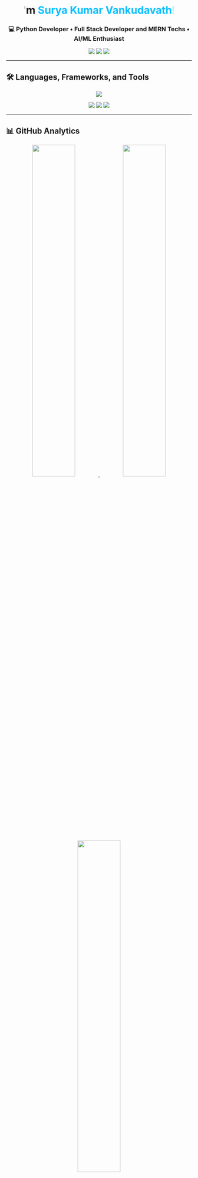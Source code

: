 <!-- Animated Name Header -->
<h1 align="center">
  <marquee behavior="alternate" direction="right" scrollamount="8" width="80%">
    👋 Hi, I'm <span style="color:#00bfff">Surya Kumar Vankudavath! </span>
  </marquee>
</h1>
<h3 align="center">💻 Python Developer • Full Stack Developer and MERN Techs • AI/ML Enthusiast</h3>

<p align="center">
  <a href="mailto:suryakumarv20@gmail.com"><img src="https://img.shields.io/badge/Email-suryakumarv20%40gmail.com-red?style=flat&logo=gmail" /></a>
  <a href="https://linkedin.com/in/suryakumarv20"><img src="https://img.shields.io/badge/LinkedIn-Connect-blue?style=flat&logo=linkedin" /></a>
  <a href="https://suryakumarv20.github.io/PortFolio/"><img src="https://img.shields.io/badge/Portfolio-Visit-orange?style=flat&logo=firefox" /></a>
</p>

---

## 🛠 Languages, Frameworks, and Tools  
<p align="center">
  <img src="https://skillicons.dev/icons?i=python,js,react,nodejs,express,mongodb,flask,django,fastapi,html,css,mysql,postgresql,aws,docker,git,github,postman" />
</p>

<p align="center">
  <img src="https://img.shields.io/badge/Backend%20Engineering-Advanced-blueviolet" />
  <img src="https://img.shields.io/badge/Data%20Structures%20%26%20Algorithms-Active%20Learner-orange" />
  <img src="https://img.shields.io/badge/CI%2FCD-In%20Progress-brightgreen" />
</p>

---

## 📊 GitHub Analytics  
<p align="center">
  <a href="https://github.com/SuryaKumarV20">
    <img src="https://github-readme-stats.vercel.app/api?username=SuryaKumarV20&show_icons=true&theme=radical&hide_border=false&border_radius=15" width="48%"/>
  </a>
  <a href="https://github.com/SuryaKumarV20">
    <img src="https://github-readme-streak-stats.herokuapp.com/?user=SuryaKumarV20&theme=radical&hide_border=false&border_radius=15" width="48%"/>
  </a>
</p>

<p align="center">
  <a href="https://github.com/SuryaKumarV20">
    <img src="https://github-readme-stats.vercel.app/api/top-langs/?username=SuryaKumarV20&layout=compact&theme=radical&hide_border=false&border_radius=15" width="48%"/>
  </a>
</p>

<p align="center">
  <img src="https://github-readme-activity-graph.vercel.app/graph?username=SuryaKumarV20&theme=react-dark&hide_border=false&area=true&radius=10" width="95%" />
</p>

<p align="center">
  <img src="https://komarev.com/ghpvc/?username=SuryaKumarV20&color=blue&style=flat-square&label=Profile+Views" alt="Profile Views"/>
</p>

---

## 🐍 Contribution Snake  
<p align="center">
  <img src="https://github.com/SuryaKumarV20/SuryaKumarV20/blob/output/github-contribution-grid-snake.svg" alt="Snake animation" />
</p>

---

⭐ **If you like my work, consider starring my repositories or connecting with me!**
